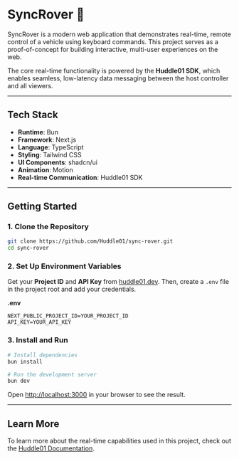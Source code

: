 # SyncRover 🤖

SyncRover is a modern web application that demonstrates real-time, remote control of a vehicle using keyboard commands. This project serves as a proof-of-concept for building interactive, multi-user experiences on the web.

The core real-time functionality is powered by the **Huddle01 SDK**, which enables seamless, low-latency data messaging between the host controller and all viewers.

-----

## Tech Stack

  * **Runtime**: Bun
  * **Framework**: Next.js
  * **Language**: TypeScript
  * **Styling**: Tailwind CSS
  * **UI Components**: shadcn/ui
  * **Animation**: Motion
  * **Real-time Communication**: Huddle01 SDK

-----

## Getting Started

### 1. Clone the Repository

```bash
git clone https://github.com/Huddle01/sync-rover.git
cd sync-rover
```

### 2. Set Up Environment Variables

Get your **Project ID** and **API Key** from [huddle01.dev](https://huddle01.dev). Then, create a `.env` file in the project root and add your credentials.

**.env**

```env
NEXT_PUBLIC_PROJECT_ID=YOUR_PROJECT_ID
API_KEY=YOUR_API_KEY
```

### 3. Install and Run

```bash
# Install dependencies
bun install

# Run the development server
bun dev
```

Open [http://localhost:3000](http://localhost:3000) in your browser to see the result.

-----

## Learn More

To learn more about the real-time capabilities used in this project, check out the [Huddle01 Documentation](https://docs.huddle01.com/docs).